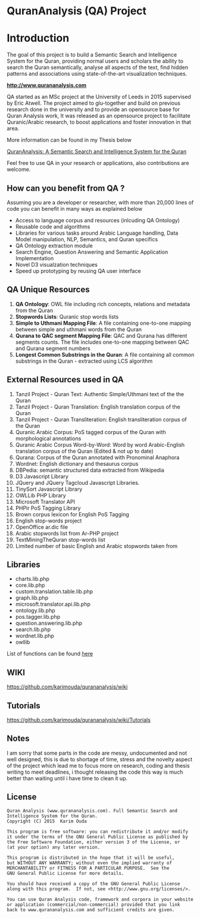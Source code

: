 # QuranAnalysis (QA) Project

# Introduction

The goal of this project is to build a Semantic Search and Intelligence System for the Quran, providing normal users and scholars the ability to search the Quran semantically, analyse all aspects of the text, find hidden patterns and associations using state-of-the-art visualization techniques.

**http://www.qurananalysis.com**

QA started as an MSc project at the University of Leeds in 2015 supervised by Eric Atwell. The project aimed to glu-together and build on previous research done in the university and to provide an opensource base for Quran Analysis work, It was released as an opensource project to facilitate Quranic/Arabic research, to boost applications and foster innovation in that area.

More information can be found in my Thesis below

[QuranAnalysis: A Semantic Search and Intelligence System for the Quran](https://www.researchgate.net/publication/282648776_QuranAnalysis_A_Semantic_Search_and_Intelligence_System_for_the_Quran)

Feel free to use QA in your research or applications, also contributions are welcome.


## How can you benefit from QA ?


Assuming you are a developer or researcher, with more than 20,000 lines of code you can benefit in many ways as explained below

- Access to language corpus and resources (inlcuding QA Ontology)
- Reusable code and algorithms
- Libraries for various tasks around Arabic Language handling, Data Model manipulation, NLP, Semantics, and Quran specifics
- QA Ontology extraction module
- Search Engine, Question Answering and Semantic Application Implementation
- Novel D3 visualzation techniques
- Speed up prototyping by reusing QA user interface

## QA Unique Resources

1. **QA Ontology**: OWL file including rich concepts, relations and metadata from the Quran
2. **Stopwords Lists**: Quranic stop words lists
3. **Simple to Uthmani Mapping File**: A file containing one-to-one mapping between simple and uthmani words from the Quran
4. **Qurana to QAC segment Mapping File**: QAC and Qurana has different segments counts. The file includes one-to-one mapping between QAC and Qurana segment numbers
5. **Longest Common Substrings in the Quran**: A file containing all common substrings in the Quran - extracted using LCS algorithm

## External Resources used in QA

1. Tanzil Project - Quran Text: Authentic Simple/Uthmani text of the the Quran 
2. Tanzil Project - Quran Translation: English translation corpus of the Quran 
3. Tanzil Project - Quran Transliteration: English transliteration corpus of the Quran 
4. Quranic Arabic Corpus: PoS tagged corpus of the Quran with morphological annotations 
5. Quranic Arabic Corpus Word-by-Word: Word by word Arabic-English translation corpus of the Quran (Edited & not up to date)
6. Qurana: Corpus of the Quran annotated with Pronominal Anaphora
7. Wordnet: English dictionary and thesaurus corpus 
8. DBPedia: semantic structured data extracted from Wikipedia 
9. D3 Javascript Library 
10. JQuery and JQuery Tagcloud Javascript Libraries.
11. TinySort Javascript Library
12. OWLLib PHP Library 
13. Microsoft Translator API 
14. PHPir PoS Tagging Library 
15. Brown corpus lexicon for English PoS Tagging 
16. English stop-words project 
17. OpenOffice ar.dic file 
18. Arabic stopwords list from Ar-PHP project
19. TextMiningTheQuran stop-words list
20. Limited number of basic English and Arabic stopwords taken from


## Libraries
* charts.lib.php
* core.lib.php
* custom.translation.table.lib.php
* graph.lib.php
* microsoft.translator.api.lib.php
* ontology.lib.php
* pos.tagger.lib.php
* question.answering.lib.php
* search.lib.php
* wordnet.lib.php
* owllib

List of functions can be found [here](https://github.com/karimouda/qurananalysis/wiki/Libraries-&-Functions)


## WIKI

https://github.com/karimouda/qurananalysis/wiki

## Tutorials

https://github.com/karimouda/qurananalysis/wiki/Tutorials

## Notes

I am sorry that some parts in the code are messy, undocumented and not well designed, this is due to shortage of time, stress and the novelty aspect of the project which lead me to focus more on research, coding and thesis writing to meet deadlines, i thought releasing the code this way is much better than waiting until i have time to clean it up.

## License

    Quran Analysis (www.qurananalysis.com). Full Semantic Search and Intelligence System for the Quran.
    Copyright (C) 2015  Karim Ouda

    This program is free software: you can redistribute it and/or modify
    it under the terms of the GNU General Public License as published by
    the Free Software Foundation, either version 3 of the License, or
    (at your option) any later version.

    This program is distributed in the hope that it will be useful,
    but WITHOUT ANY WARRANTY; without even the implied warranty of
    MERCHANTABILITY or FITNESS FOR A PARTICULAR PURPOSE.  See the
    GNU General Public License for more details.

    You should have received a copy of the GNU General Public License
    along with this program.  If not, see <http://www.gnu.org/licenses/>.

    You can use Quran Analysis code, framework and corpora in your website
    or application (commercial/non-commercial) provided that you link
    back to www.qurananalysis.com and sufficient credits are given.
